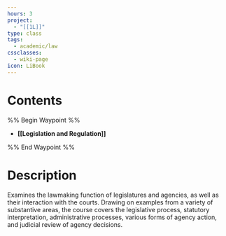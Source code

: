 ```yaml
---
hours: 3
project:
  - "[[1L]]"
type: class
tags:
  - academic/law
cssclasses:
  - wiki-page
icon: LiBook
---
```

# Contents

%% Begin Waypoint %%
- **[[Legislation and Regulation]]**

%% End Waypoint %%

# Description
Examines the lawmaking function of legislatures and agencies, as well as their interaction with the courts. Drawing on examples from a variety of substantive areas, the course covers the legislative process, statutory interpretation, administrative processes, various forms of agency action, and judicial review of agency decisions.
